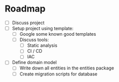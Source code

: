 # Roadmap

- [ ] Discuss project
- [ ] Setup project using template:
  - [ ] Google some known good templates
  - [ ] Discuss tools:
    - [ ] Static analysis
    - [ ] CI / CD
    - [ ] IAC
- [ ] Define domain model
  - [ ] Write down all entities in the entities package
  - [ ] Create migration scripts for database
